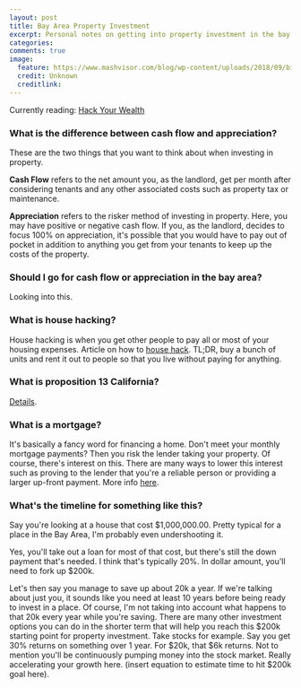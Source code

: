 ```yaml
---
layout: post
title: Bay Area Property Investment
excerpt: Personal notes on getting into property investment in the bay area.
categories:
comments: true
image:
  feature: https://www.mashvisor.com/blog/wp-content/uploads/2018/09/bigstock-Golden-Gate-Bridge-At-Sunset-187896460.jpg
  credit: Unknown
  creditlink:
---
```


Currently reading: [Hack Your Wealth](https://hackyourwealth.com/house-hacking-san-francisco-bay-area)

### What is the difference between cash flow and appreciation?

These are the two things that you want to think about when investing in property.

**Cash Flow** refers to the net amount you, as the landlord, get per month after considering
tenants and any other associated costs such as property tax or maintenance.

**Appreciation** refers to the risker method of investing in property. Here, you may have positive
or negative cash flow. If you, as the landlord, decides to focus 100% on appreciation,
it's possible that you would have to pay out of pocket in addition to anything you get from
your tenants to keep up the costs of the property.

### Should I go for cash flow or appreciation in the bay area?
Looking into this.

### What is house hacking?
House hacking is when you get other people to pay all or most of your housing
expenses. Article on how to [house hack](https://hackyourwealth.com/house-hacking-san-francisco-bay-area).
TL;DR, buy a bunch of units and rent it out to people so that you live without paying for anything.

### What is proposition 13 California?
[Details](https://www.californiataxdata.com/pdf/Prop13.pdf).

### What is a mortgage?
It's basically a fancy word for financing a home. Don't meet your monthly mortgage payments?
Then you risk the lender taking your property. Of course, there's interest on this. There are many
ways to lower this interest such as proving to the lender that you're a reliable person or providing a
larger up-front payment.
More info [here](https://www.rocketmortgage.com/learn/what-is-a-mortgage).

### What's the timeline for something like this?
Say you're looking at a house that cost $1,000,000.00. Pretty typical for a place
in the Bay Area, I'm probably even undershooting it.

Yes, you'll take out a loan for most of that cost, but there's still the down payment
that's needed. I think that's typically 20%. In dollar amount, you'll need to fork up
$200k.

Let's then say you manage to save up about 20k a year. If we're talking about just you,
it sounds like you need at least 10 years before being ready to invest in a place.
Of course, I'm not taking into account what happens to that 20k every year while you're saving.
There are many other investment options you can do in the shorter term that will help you
reach this $200k starting point for property investment. Take stocks for example. Say you get
30% returns on something over 1 year. For $20k, that $6k returns. Not to mention you'll be
continuously pumping money into the stock market. Really accelerating your growth here.
(insert equation to estimate time to hit $200k goal here).
